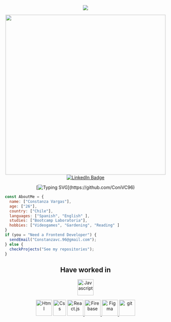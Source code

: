 <div align= "center">

  ![](https://komarev.com/ghpvc/?username=ConiVC96&color=red)

</div>

<div align="center">
 
  <img src="https://media.giphy.com/media/L1R1tvI9svkIWwpVYr/giphy.gif" width="500"/>
 
</div>
<div align="center">
  <a href="https://www.linkedin.com/in/constanza-vargas-cisterna-546b391a3/">
    <img src="https://img.shields.io/badge/LinkedIn-blue?style=for-the-badge&logo=linkedin&logoColor=white" alt="LinkedIn Badge"/>
  </a>

</div>
 
 
 
 <div align="center">

[![Typing SVG](https://readme-typing-svg.herokuapp.com?font=Edu+NSW+ACT+Foundation&color=3F41F7&center=true&lines=Welcome+to+my+Frontend+profile!)](https://github.com/ConiVC96)

</div>



```js 
const AboutMe = {
  name: ["Constanza Vargas"],
  age: ["26"], 
  country: ["Chile"],
  languages: ["Spanish", "English" ],
  studies: ["Bootcamp Laboratoria"],
  hobbies: ["Videogames", "Gardening", "Reading" ]
}
if (you = "Need a Frontend Developer") {
  sendEmail("Constanzavc.96@gmail.com");
} else {
  checkProjects("See my repositories");
}
```

<h2 align="center">Have worked in</h2>

<p align="center"><a href="https://developer.mozilla.org/en-US/docs/Web/JavaScript" target="_blank" rel="noreferrer"><img title ="Javascript" src="https://user-images.githubusercontent.com/25181517/117447155-6a868a00-af3d-11eb-9cfe-245df15c9f3f.png" width="50" height="50"/></a></p>
<p align="center"><a href="https://developer.mozilla.org/es/docs/Web/HTML"><img title="Html" src="https://user-images.githubusercontent.com/25181517/117447535-f00a3a00-af3d-11eb-89bf-45aaf56dbaf1.png" width="50" height="50"/></a>
<a href="https://www.w3schools.com/css/" target="_blank" ><img title="Css" src="https://user-images.githubusercontent.com/25181517/117447663-0fa16280-af3e-11eb-8677-bcf8e4f8e298.png" width="40" height="50"/></a>
 <a href="https://es.reactjs.org/" target="_blank" rel="noreferrer"> <img title="React.js" src="https://user-images.githubusercontent.com/25181517/117448085-96eed600-af3e-11eb-9492-83a3a0fcbfb1.png"  width="50" height="50"/> </a>
 <a align="center"><a href="https://firebase.google.com/" target="_blank" rel="noreferrer"><img title="Firebase" src="https://cloud.githubusercontent.com/assets/7319749/20659320/3e61a2f0-b543-11e6-9076-c970470dfbd9.png" width="50" height="50"/> </a>
  <a href="https://www.figma.com/" target="_blank rel="noreferrer"" rel="noreferrer"> <img title='Figma' src="https://www.vectorlogo.zone/logos/figma/figma-icon.svg" width="50" height="50"/> </a>
  <a href="https://git-scm.com/" target="_blank" rel="noreferrer"> <img src="https://www.vectorlogo.zone/logos/git-scm/git-scm-icon.svg" alt="git" width="50" height="50"/> </a>
